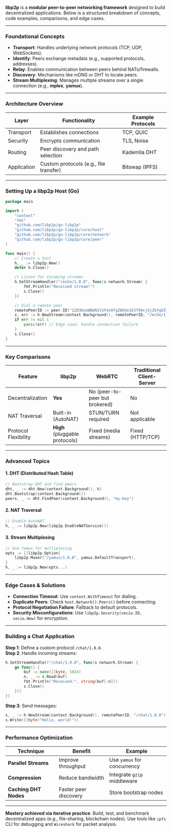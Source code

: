 **libp2p** is a **modular peer-to-peer networking framework** designed to build decentralized applications. Below is a structured breakdown of concepts, code examples, comparisons, and edge cases.

---

### **Foundational Concepts**
- **Transport**: Handles underlying network protocols (TCP, UDP, WebSockets).
- **Identify**: Peers exchange metadata (e.g., supported protocols, addresses).
- **Relay**: Enables communication between peers behind NATs/firewalls.
- **Discovery**: Mechanisms like mDNS or DHT to locate peers.
- **Stream Multiplexing**: Manages multiple streams over a single connection (e.g., **mplex**, **yamux**).

---

### **Architecture Overview**
| Layer          | Functionality                          | Example Protocols |
|----------------|----------------------------------------|-------------------|
| Transport      | Establishes connections                | TCP, QUIC         |
| Security       | Encrypts communication                 | TLS, Noise        |
| Routing        | Peer discovery and path selection      | Kademlia DHT      |
| Application    | Custom protocols (e.g., file transfer) | Bitswap (IPFS)    |

---

### **Setting Up a libp2p Host (Go)**
```go
package main

import (
    "context"
    "fmt"
    "github.com/libp2p/go-libp2p"
    "github.com/libp2p/go-libp2p/core/host"
    "github.com/libp2p/go-libp2p/core/network"
    "github.com/libp2p/go-libp2p/core/peer"
)

func main() {
    // Create a host
    h, _ := libp2p.New()
    defer h.Close()

    // Listen for incoming streams
    h.SetStreamHandler("/echo/1.0.0", func(s network.Stream) {
        fmt.Println("Received stream!")
        s.Close()
    })

    // Dial a remote peer
    remotePeerID := peer.ID("12D3KooWBdN1V1F4s97gZ8KXe1E5f99cjdjZkYgXZjDvZQwDnQmJ")
    s, err := h.NewStream(context.Background(), remotePeerID, "/echo/1.0.0")
    if err != nil {
        panic(err) // Edge case: handle connection failure
    }
    s.Close()
}
```

---

### **Key Comparisons**
| Feature               | libp2p                  | WebRTC                  | Traditional Client-Server |
|-----------------------|-------------------------|-------------------------|---------------------------|
| Decentralization      | **Yes**                 | No (peer-to-peer but brokered) | No                      |
| NAT Traversal         | Built-in (AutoNAT)      | STUN/TURN required      | Not applicable            |
| Protocol Flexibility  | **High** (pluggable protocols) | Fixed (media streams)   | Fixed (HTTP/TCP)          |

---

### **Advanced Topics**
#### **1. DHT (Distributed Hash Table)**
```go
// Bootstrap DHT and find peers
dht, _ := dht.New(context.Background(), h)
dht.Bootstrap(context.Background())
peers, _ := dht.FindPeer(context.Background(), "my-key")
```

#### **2. NAT Traversal**
```go
// Enable AutoNAT
h, _ := libp2p.New(libp2p.EnableNATService())
```

#### **3. Stream Multiplexing**
```go
// Use Yamux for multiplexing
opts := []libp2p.Option{
    libp2p.Muxer("/yamux/1.0.0", yamux.DefaultTransport),
}
h, _ := libp2p.New(opts...)
```

---

### **Edge Cases & Solutions**
- **Connection Timeout**: Use `context.WithTimeout` for dialing.
- **Duplicate Peers**: Check `host.Network().Peers()` before connecting.
- **Protocol Negotiation Failure**: Fallback to default protocols.
- **Security Misconfigurations**: Use `libp2p.Security(secio.ID, secio.New)` for encryption.

---

### **Building a Chat Application**
**Step 1**: Define a custom protocol `/chat/1.0.0`.  
**Step 2**: Handle incoming streams:
```go
h.SetStreamHandler("/chat/1.0.0", func(s network.Stream) {
    go func() {
        buf := make([]byte, 1024)
        n, _ := s.Read(buf)
        fmt.Println("Received:", string(buf[:n]))
        s.Close()
    }()
})
```
**Step 3**: Send messages:
```go
s, _ := h.NewStream(context.Background(), remotePeerID, "/chat/1.0.0")
s.Write([]byte("Hello, world!"))
```

---

### **Performance Optimization**
| Technique            | Benefit                          | Example                     |
|----------------------|----------------------------------|-----------------------------|
| **Parallel Streams** | Improve throughput               | Use `yamux` for concurrency |
| **Compression**      | Reduce bandwidth                 | Integrate `gzip` middleware |
| **Caching DHT Nodes**| Faster peer discovery            | Store bootstrap nodes       |

---

**Mastery achieved via iterative practice**: Build, test, and benchmark decentralized apps (e.g., file-sharing, blockchain nodes). Use tools like `ipfs` CLI for debugging and `Wireshark` for packet analysis.
